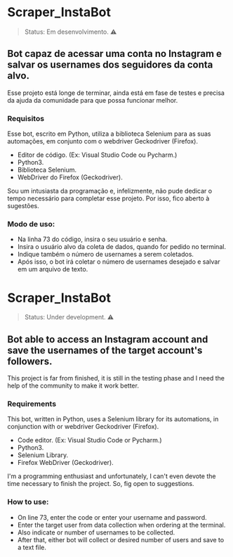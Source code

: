 # Scraper_InstaBot

> Status: Em desenvolvimento. ⚠️

## Bot capaz de acessar uma conta no Instagram e salvar os usernames dos seguidores da conta alvo.

Esse projeto está longe de terminar, ainda está em fase de testes e precisa da ajuda da comunidade para que possa funcionar melhor. 

### Requisitos
Esse bot, escrito em Python, utiliza a biblioteca Selenium para as suas automações, em conjunto com o webdriver Geckodriver (Firefox).
+ Editor de código. (Ex: Visual Studio Code ou Pycharm.)
+ Python3.
+ Biblioteca Selenium.
+ WebDriver do Firefox (Geckodriver).

Sou um intusiasta da programação e, infelizmente, não pude dedicar o tempo necessário para completar esse projeto. Por isso, fico aberto à sugestões.

### Modo de uso:
+ Na linha 73 do código, insira o seu usuário e senha. 
+ Insira o usuário alvo da coleta de dados, quando for pedido no terminal.
+ Indique também o número de usernames a serem coletados. 
+ Após isso, o bot irá coletar o número de usernames desejado e salvar em um arquivo de texto. 


# Scraper_InstaBot

> Status: Under development. ⚠️

## Bot able to access an Instagram account and save the usernames of the target account's followers.

This project is far from finished, it is still in the testing phase and I need the help of the community to make it work better.

### Requirements
This bot, written in Python, uses a Selenium library for its automations, in conjunction with or webdriver Geckodriver (Firefox).
+ Code editor. (Ex: Visual Studio Code or Pycharm.)
+ Python3.
+ Selenium Library.
+ Firefox WebDriver (Geckodriver).

I'm a programming enthusiast and unfortunately, I can't even devote the time necessary to finish the project. So, fig open to suggestions.

### How to use:
+ On line 73, enter the code or enter your username and password.
+ Enter the target user from data collection when ordering at the terminal.
+ Also indicate or number of usernames to be collected.
+ After that, either bot will collect or desired number of users and save to a text file.